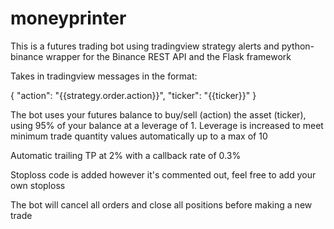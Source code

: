 # moneyprinter

This is a futures trading bot using tradingview strategy alerts and python-binance wrapper for the Binance REST API and the Flask framework

Takes in tradingview messages in the format:

{
  "action": "{{strategy.order.action}}",
  "ticker": "{{ticker}}"
}

The bot uses your futures balance to buy/sell (action) the asset (ticker), using 95% of your balance at a leverage of 1. Leverage is increased to meet minimum trade quantity values automatically up to a max of 10

Automatic trailing TP at 2% with a callback rate of 0.3%

Stoploss code is added however it's commented out, feel free to add your own stoploss

The bot will cancel all orders and close all positions before making a new trade
